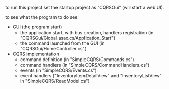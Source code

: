 to run this project set the startup project as "CQRSGui" (will start a web UI).

to see what the program to do see:
- GUI (the program start)
  - the application start, with bus creation, handlers registration (in "CQRSGui/Global.asax.cs/Application_Start")
  - the command launched from the GUI (in "CQRSGui/HomeController.cs")
- CQRS implementation
  - command definition (in "SimpleCQRS/Commands.cs")
  - command handlers (in "SimpleCQRS/CommandHandlers.cs")
  - events (in "SimpleCQRS/Events.cs")
  - event handlers ("InventoryItemDetailView" and "InventoryListView" in "SimpleCQRS/ReadModel.cs")
